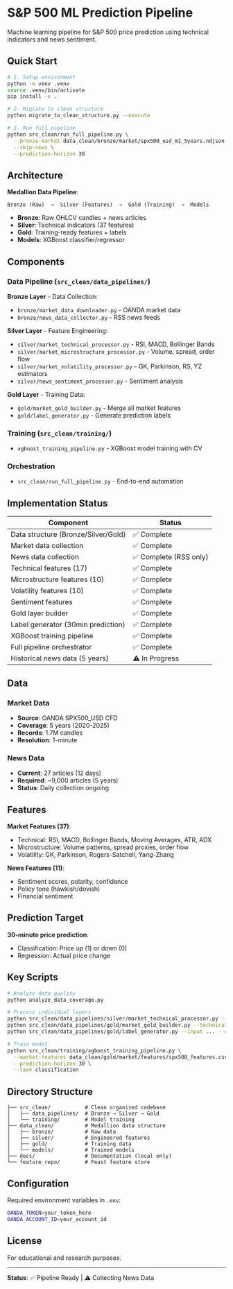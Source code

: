 # S&P 500 ML Prediction Pipeline

Machine learning pipeline for S&P 500 price prediction using technical indicators and news sentiment.

## Quick Start

```bash
# 1. Setup environment
python -m venv .venv
source .venv/bin/activate
pip install -e .

# 2. Migrate to clean structure
python migrate_to_clean_structure.py --execute

# 3. Run full pipeline
python src_clean/run_full_pipeline.py \
  --bronze-market data_clean/bronze/market/spx500_usd_m1_5years.ndjson \
  --skip-news \
  --prediction-horizon 30
```

## Architecture

**Medallion Data Pipeline**:
```
Bronze (Raw)  →  Silver (Features)  →  Gold (Training)  →  Models
```

- **Bronze**: Raw OHLCV candles + news articles
- **Silver**: Technical indicators (37 features)
- **Gold**: Training-ready features + labels
- **Models**: XGBoost classifier/regressor

## Components

### Data Pipeline (`src_clean/data_pipelines/`)

**Bronze Layer** - Data Collection:
- `bronze/market_data_downloader.py` - OANDA market data
- `bronze/news_data_collector.py` - RSS news feeds

**Silver Layer** - Feature Engineering:
- `silver/market_technical_processor.py` - RSI, MACD, Bollinger Bands
- `silver/market_microstructure_processor.py` - Volume, spread, order flow
- `silver/market_volatility_processor.py` - GK, Parkinson, RS, YZ estimators
- `silver/news_sentiment_processor.py` - Sentiment analysis

**Gold Layer** - Training Data:
- `gold/market_gold_builder.py` - Merge all market features
- `gold/label_generator.py` - Generate prediction labels

### Training (`src_clean/training/`)

- `xgboost_training_pipeline.py` - XGBoost model training with CV

### Orchestration

- `src_clean/run_full_pipeline.py` - End-to-end automation

## Implementation Status

| Component | Status |
|-----------|--------|
| Data structure (Bronze/Silver/Gold) | ✅ Complete |
| Market data collection | ✅ Complete |
| News data collection | ✅ Complete (RSS only) |
| Technical features (17) | ✅ Complete |
| Microstructure features (10) | ✅ Complete |
| Volatility features (10) | ✅ Complete |
| Sentiment features | ✅ Complete |
| Gold layer builder | ✅ Complete |
| Label generator (30min prediction) | ✅ Complete |
| XGBoost training pipeline | ✅ Complete |
| Full pipeline orchestrator | ✅ Complete |
| Historical news data (5 years) | ⚠️ In Progress |

## Data

### Market Data
- **Source**: OANDA SPX500_USD CFD
- **Coverage**: 5 years (2020-2025)
- **Records**: 1.7M candles
- **Resolution**: 1-minute

### News Data
- **Current**: 27 articles (12 days)
- **Required**: ~9,000 articles (5 years)
- **Status**: Daily collection ongoing

## Features

**Market Features (37)**:
- Technical: RSI, MACD, Bollinger Bands, Moving Averages, ATR, ADX
- Microstructure: Volume patterns, spread proxies, order flow
- Volatility: GK, Parkinson, Rogers-Satchell, Yang-Zhang

**News Features (11)**:
- Sentiment scores, polarity, confidence
- Policy tone (hawkish/dovish)
- Financial sentiment

## Prediction Target

**30-minute price prediction**:
- Classification: Price up (1) or down (0)
- Regression: Actual price change

## Key Scripts

```bash
# Analyze data quality
python analyze_data_coverage.py

# Process individual layers
python src_clean/data_pipelines/silver/market_technical_processor.py --input ... --output ...
python src_clean/data_pipelines/gold/market_gold_builder.py --technical ... --output ...
python src_clean/data_pipelines/gold/label_generator.py --input ... --output ... --horizon 30

# Train model
python src_clean/training/xgboost_training_pipeline.py \
  --market-features data_clean/gold/market/features/spx500_features.csv \
  --prediction-horizon 30 \
  --task classification
```

## Directory Structure

```
├── src_clean/           # Clean organized codebase
│   ├── data_pipelines/  # Bronze → Silver → Gold
│   └── training/        # Model training
├── data_clean/          # Medallion data structure
│   ├── bronze/          # Raw data
│   ├── silver/          # Engineered features
│   ├── gold/            # Training data
│   └── models/          # Trained models
├── docs/                # Documentation (local only)
└── feature_repo/        # Feast feature store
```

## Configuration

Required environment variables in `.env`:
```bash
OANDA_TOKEN=your_token_here
OANDA_ACCOUNT_ID=your_account_id
```

## License

For educational and research purposes.

---

**Status**: ✅ Pipeline Ready | ⚠️ Collecting News Data
